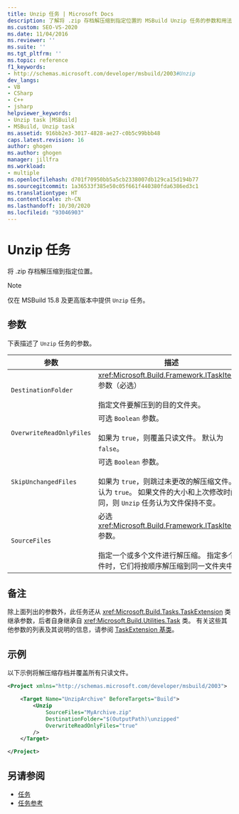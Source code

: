 ```yaml
---
title: Unzip 任务 | Microsoft Docs
description: 了解将 .zip 存档解压缩到指定位置的 MSBuild Unzip 任务的参数和用法。
ms.custom: SEO-VS-2020
ms.date: 11/04/2016
ms.reviewer: ''
ms.suite: ''
ms.tgt_pltfrm: ''
ms.topic: reference
f1_keywords:
- http://schemas.microsoft.com/developer/msbuild/2003#Unzip
dev_langs:
- VB
- CSharp
- C++
- jsharp
helpviewer_keywords:
- Unzip task [MSBuild]
- MSBuild, Unzip task
ms.assetid: 916bb2e3-3017-4828-ae27-c0b5c99bbb48
caps.latest.revision: 16
author: ghogen
ms.author: ghogen
manager: jillfra
ms.workload:
- multiple
ms.openlocfilehash: d701f70950bb5a5cb2338007db129ca15d194b77
ms.sourcegitcommit: 1a36533f385e50c05f661f440380fda6386ed3c1
ms.translationtype: HT
ms.contentlocale: zh-CN
ms.lasthandoff: 10/30/2020
ms.locfileid: "93046903"
---
```

# <a name="unzip-task"></a>Unzip 任务

将 .zip 存档解压缩到指定位置。

>[!NOTE]
>仅在 MSBuild 15.8 及更高版本中提供 `Unzip` 任务。

## <a name="parameters"></a>参数

 下表描述了 `Unzip` 任务的参数。

|参数|描述|
|---------------|-----------------|
|`DestinationFolder`|<xref:Microsoft.Build.Framework.ITaskItem> 参数（必选）<br /><br /> 指定文件要解压到的目的文件夹。|
|`OverwriteReadOnlyFiles`|可选 `Boolean` 参数。<br /><br /> 如果为 `true`，则覆盖只读文件。 默认为 `false`。|
|`SkipUnchangedFiles`|可选 `Boolean` 参数。<br /><br /> 如果为 `true`，则跳过未更改的解压缩文件。 默认为 `true`。 如果文件的大小和上次修改时间相同，则 `Unzip` 任务认为文件保持不变。|
|`SourceFiles`|必选 <xref:Microsoft.Build.Framework.ITaskItem>`[]` 参数。<br /><br /> 指定一个或多个文件进行解压缩。 指定多个文件时，它们将按顺序解压缩到同一文件夹中。|

## <a name="remarks"></a>备注

 除上面列出的参数外，此任务还从 <xref:Microsoft.Build.Tasks.TaskExtension> 类继承参数，后者自身继承自 <xref:Microsoft.Build.Utilities.Task> 类。 有关这些其他参数的列表及其说明的信息，请参阅 [TaskExtension 基类](../msbuild/taskextension-base-class.md)。

## <a name="example"></a>示例

 以下示例将解压缩存档并覆盖所有只读文件。

```xml
<Project xmlns="http://schemas.microsoft.com/developer/msbuild/2003">

    <Target Name="UnzipArchive" BeforeTargets="Build">
        <Unzip
            SourceFiles="MyArchive.zip"
            DestinationFolder="$(OutputPath)\unzipped"
            OverwriteReadOnlyFiles="true"
        />
    </Target>

</Project>
```

## <a name="see-also"></a>另请参阅

- [任务](../msbuild/msbuild-tasks.md)
- [任务参考](../msbuild/msbuild-task-reference.md)

